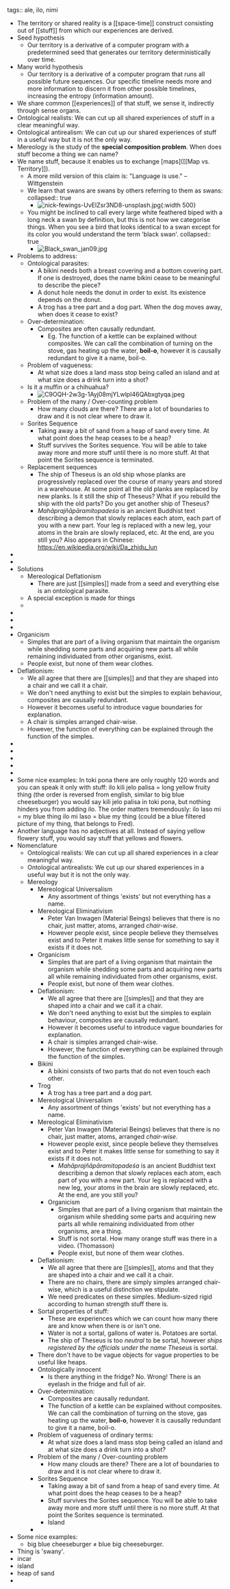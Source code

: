 tags:: ale, ilo, nimi

- The territory or shared reality is a [[space-time]] construct consisting out of [[stuff]] from which our experiences are derived.
- Seed hypothesis
	- Our territory is a derivative of a computer program with a predetermined seed that generates our territory deterministically over time.
- Many world hypothesis
	- Our territory is a derivative of a computer program that runs all possible future sequences. Our specific timeline needs more and more information to discern it from other possible timelines, increasing the entropy (information amount).
- We share common [[experiences]] of that stuff, we sense it, indirectly through sense organs.
- Ontological realists: We can cut up all shared experiences of stuff in a clear meaningful way.
- Ontological antirealism: We can cut up our shared experiences of stuff in a useful way but it is not the only way.
- Mereology is the study of the **special composition problem**. When does stuff become a thing we can name?
- We  name stuff, because it enables us to exchange [maps]([[Map vs. Territory]]).
	- A more mild version of this claim is: "Language is use." – Wittgenstein
	- We learn that swans are swans by others referring to them as swans:
	  collapsed:: true
		- ![nick-fewings-UvElZsr3ND8-unsplash.jpg](../assets/nick-fewings-UvElZsr3ND8-unsplash_1659352855328_0.jpg){:width 500}
	- You might be inclined to call every large white feathered biped with a long neck a swan by definition, but this is not how we categorise things. When you see a bird that looks identical to a swan except for its color you would understand the term 'black swan'.
	  collapsed:: true
		- ![Black_swan_jan09.jpg](../assets/Black_swan_jan09_1659353780999_0.jpg)
- Problems to address:
	- Ontological parasites:
		- A bikini needs both a breast covering and a bottom covering part. If one is destroyed, does the name bikini cease to be meaningful to describe the piece?
		- A donut hole needs the donut in order to exist. Its existence depends on the donut.
		- A trog has a tree part and a dog part. When the dog moves away, when does it cease to exist?
	- Over-determination:
		- Composites are often causally redundant.
			- Eg. The function of a kettle can be explained without composites. We can call the combination of turning on the stove, gas heating up the water, **boil-o**, however it is causally redundant to give it a name, boil-o.
	- Problem of vagueness:
		- At what size does a land mass stop being called an island and at what size does a drink turn into a shot?
	- Is it a muffin or a chihuahua?
		- ![C9OQH-2w3g-1Ayj08mjYLwlpI46QAbxgtyqa.jpeg](../assets/C9OQH-2w3g-1Ayj08mjYLwlpI46QAbxgtyqa_1659353387020_0.jpeg)
	- Problem of the many / Over-counting problem
		- How many clouds are there? There are a lot of boundaries to draw and it is not clear where to draw it.
	- Sorites Sequence
		- Taking away a bit of sand from a heap of sand every time. At what point does the heap ceases to be a heap?
		- Stuff survives the Sorites sequence. You will be able to take away more and more stuff until there is no more stuff. At that point the Sorites sequence is terminated.
	- Replacement sequences
		- The ship of Theseus is an old ship whose planks are progressively replaced over the course of many years and stored in a warehouse. At some point all the old planks are replaced by new planks. Is it still the ship of Theseus? What if you rebuild the ship with the old parts? Do you get another ship of Theseus?
		- *Mahāprajñāpāramitopadeśa* is an ancient Buddhist text describing a demon that slowly replaces each atom, each part of you with a new part. Your leg is replaced with a new leg, your atoms in the brain are slowly replaced, etc. At the end, are you still you? Also appears in Chinese: https://en.wikipedia.org/wiki/Da_zhidu_lun
-
-
- Solutions
	- Mereological Deflationism
		- There are just [[simples]] made from a seed and everything else is an ontological parasite.
	- A special exception is made for things
	-
-
-
-
- Organicism
	- Simples that are part of a living organism that maintain the organism while shedding some parts and acquiring new parts all while remaining individuated from other organisms, exist.
	- People exist, but none of them wear clothes.
- Deflationism:
	- We all agree that there are [[simples]] and that they are shaped into a chair and we call it a chair.
	- We don't need anything to exist but the simples to explain behaviour, composites are causally redundant.
	- However it becomes useful to introduce vague boundaries for explanation.
	- A chair is simples arranged chair-wise.
	- However, the function of everything can be explained through the function of the simples.
-
-
-
-
-
- Some nice examples:
  In toki pona there are only roughly 120 words and you can speak it only with stuff:
  ilo kili jelo palisa = long yellow fruity thing (the order is reversed from english, similar to big blue cheeseburger)
  you would say kili jelo palisa in toki pona, but nothing hinders you from adding ilo.
  The order matters tremendously:
  ilo laso mi = my blue thing
  ilo mi laso = blue my thing (could be a blue filtered picture of my thing, that belongs to Fred).
- Another language has no adjectives at all.
  Instead of saying yellow flowery stuff, you would say stuff that yellows and flowers.
- Nomenclature
	- Ontological realists: We can cut up all shared experiences in a clear meaningful way.
	- Ontological antirealists: We cut up our shared experiences in a useful way but it is not the only way.
	- Mereology
		- Mereological Universalism
			- Any assortment of things 'exists' but not everything has a name.
		- Mereological Eliminativism
			- Peter Van Inwagen (Material Beings) believes that there is no chair, just matter, atoms, arranged *chair-wise*.
			- However people exist, since people believe they themselves exist and to Peter it makes little sense for something to say it exists if it does not.
		- Organicism
			- Simples that are part of a living organism that maintain the organism while shedding some parts and acquiring new parts all while remaining individuated from other organisms, exist.
			- People exist, but none of them wear clothes.
		- Deflationism:
			- We all agree that there are [[simples]] and that they are shaped into a chair and we call it a chair.
			- We don't need anything to exist but the simples to explain behaviour, composites are causally redundant.
			- However it becomes useful to introduce vague boundaries for explanation.
			- A chair is simples arranged chair-wise.
			- However, the function of everything can be explained through the function of the simples.
		- Bikini
			- A bikini consists of two parts that do not even touch each other.
		- Trog
			- A trog has a tree part and a dog part.
		- Mereological Universalism
			- Any assortment of things 'exists' but not everything has a name.
		- Mereological Eliminativism
			- Peter Van Inwagen (Material Beings) believes that there is no chair, just matter, atoms, arranged *chair-wise*.
			- However people exist, since people believe they themselves exist and to Peter it makes little sense for something to say it exists if it does not.
				- *Mahāprajñāpāramitopadeśa* is an ancient Buddhist text describing a demon that slowly replaces each atom, each part of you with a new part. Your leg is replaced with a new leg, your atoms in the brain are slowly replaced, etc.
				  At the end, are you still you?
			- Organicism
				- Simples that are part of a living organism that maintain the organism while shedding some parts and acquiring new parts all while remaining individuated from other organisms, are a thing.
				- Stuff is not sortal. How many orange stuff was there in a video. (Thomasson)
				- People exist, but none of them wear clothes.
		- Deflationism:
			- We all agree that there are [[simples]], atoms and that they are shaped into a chair and we call it a chair.
			- There are no chairs, there are simply simples arranged chair-wise, which is a useful distinction we stipulate.
			- We need predicates on these simples.  Medium-sized rigid according to human strength stuff there is.
		- Sortal properties of stuff:
			- These are experiences which we can count how many there are and know when there is or isn't one.
			- Water is not a sortal, gallons of water is. Potatoes are sortal.
			- The ship of Theseus is too *neutral* to be sortal, however *ships registered by the officials under the name Theseus* is sortal.
		- There don't have to be vague objects for vague properties to be useful like heaps.
		- Ontologically innocent
			- Is there anything in the fridge? No. Wrong! There is an eyelash in the fridge and full of air.
		- Over-determination:
			- Composites are causally redundant.
			- The function of a kettle can be explained without composites. We can call the combination of turning on the stove, gas heating up the water, **boil-o**, however it is causally redundant to give it a name, boil-o.
		- Problem of vagueness of ordinary terms:
			- At what size does a land mass stop being called an island and at what size does a drink turn into a shot?
		- Problem of the many / Over-counting problem
			- How many clouds are there? There are a lot of boundaries to draw and it is not clear where to draw it.
		- Sorites Sequence
			- Taking away a bit of sand from a heap of sand every time. At what point does the heap ceases to be a heap?
			- Stuff survives the Sorites sequence. You will be able to take away more and more stuff until there is no more stuff. At that point the Sorites sequence is terminated.
			- Island
		-
- Some nice examples:
	- big blue cheeseburger ≠ blue big cheeseburger.
- Thing is 'swany'.
- incar
- island
- heap of sand
-